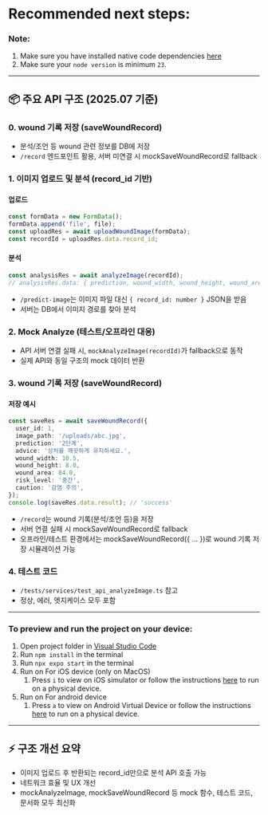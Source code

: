 # Recommended next steps:

### Note:

1. Make sure you have installed native code dependencies [here](https://reactnative.dev/docs/environment-setup#installing-dependencies)
2. Make sure your `node version` is minimum `23`.

---

## 📦 주요 API 구조 (2025.07 기준)

### 0. wound 기록 저장 (saveWoundRecord)
- 분석/조언 등 wound 관련 정보를 DB에 저장
- `/record` 엔드포인트 활용, 서버 미연결 시 mockSaveWoundRecord로 fallback

### 1. 이미지 업로드 및 분석 (record_id 기반)

#### 업로드
```typescript
const formData = new FormData();
formData.append('file', file);
const uploadRes = await uploadWoundImage(formData);
const recordId = uploadRes.data.record_id;
```

#### 분석
```typescript
const analysisRes = await analyzeImage(recordId);
// analysisRes.data: { prediction, wound_width, wound_height, wound_area }
```

- `/predict-image`는 이미지 파일 대신 `{ record_id: number }` JSON을 받음
- 서버는 DB에서 이미지 경로를 찾아 분석

### 2. Mock Analyze (테스트/오프라인 대응)
- API 서버 연결 실패 시, `mockAnalyzeImage(recordId)`가 fallback으로 동작
- 실제 API와 동일 구조의 mock 데이터 반환

### 3. wound 기록 저장 (saveWoundRecord)

#### 저장 예시
```typescript
const saveRes = await saveWoundRecord({
  user_id: 1,
  image_path: '/uploads/abc.jpg',
  prediction: '2단계',
  advice: '상처를 깨끗하게 유지하세요.',
  wound_width: 10.5,
  wound_height: 8.0,
  wound_area: 84.0,
  risk_level: '중간',
  caution: '감염 주의',
});
console.log(saveRes.data.result); // 'success'
```
- `/record`는 wound 기록(분석/조언 등)을 저장
- 서버 연결 실패 시 mockSaveWoundRecord로 fallback
- 오프라인/테스트 환경에서는 mockSaveWoundRecord({ ... })로 wound 기록 저장 시뮬레이션 가능

### 4. 테스트 코드
- `/tests/services/test_api_analyzeImage.ts` 참고
- 정상, 에러, 엣지케이스 모두 포함

---

### To preview and run the project on your device:

1. Open project folder in <u>Visual Studio Code</u>
2. Run `npm install` in the terminal
3. Run `npx expo start` in the terminal
4. Run on For iOS device (only on MacOS)
   1. Press `i` to view on iOS simulator or follow the instructions [here](https://docs.expo.dev/workflow/run-on-device/) to run on a physical device.
5. Run on For android device
   1. Press `a` to view on Android Virtual Device or follow the instructions [here](https://docs.expo.dev/workflow/run-on-device/) to run on a physical device.

---

## ⚡️ 구조 개선 요약
- 이미지 업로드 후 반환되는 record_id만으로 분석 API 호출 가능
- 네트워크 효율 및 UX 개선
- mockAnalyzeImage, mockSaveWoundRecord 등 mock 함수, 테스트 코드, 문서화 모두 최신화
